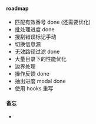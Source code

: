 #### roadmap

- 匹配有效番号 done (还需要优化)
- 批处理进度 done
- 搜刮错误标记手动
- 切换信息源
- 无效路径过滤 done
- 大量目录下的性能优化
- 边界处理
- 操作反馈 done
- 抽出进度 modal done
- 使用 hooks 重写

#### 备忘

-
